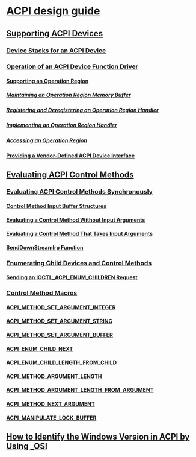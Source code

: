 # [ACPI design guide](index.md)
## [Supporting ACPI Devices](supporting-acpi-devices.md)
### [Device Stacks for an ACPI Device](device-stacks-for-an-acpi-device.md)
### [Operation of an ACPI Device Function Driver](operation-of-an-acpi-device-function-driver.md)
#### [Supporting an Operation Region](supporting-an-operation-region.md)
##### [Maintaining an Operation Region Memory Buffer](maintaining-an-operation-region-memory-buffer.md)
##### [Registering and Deregistering an Operation Region Handler](registering-and-deregistering-an-operation-region-handler.md)
##### [Implementing an Operation Region Handler](implementing-an-operation-region-handler.md)
##### [Accessing an Operation Region](accessing-an-operation-region.md)
#### [Providing a Vendor-Defined ACPI Device Interface](providing-a-vendor-defined-acpi-device-interface.md)
## [Evaluating ACPI Control Methods](evaluating-acpi-control-methods.md)
### [Evaluating ACPI Control Methods Synchronously](evaluating-acpi-control-methods-synchronously.md)
#### [Control Method Input Buffer Structures](control-method-input-buffer-structures.md)
#### [Evaluating a Control Method Without Input Arguments](evaluating-a-control-method-without-input-arguments.md)
#### [Evaluating a Control Method That Takes Input Arguments](evaluating-a-control-method-that-takes-input-arguments.md)
#### [SendDownStreamIrp Function](senddownstreamirp-function.md)
### [Enumerating Child Devices and Control Methods](enumerating-child-devices-and-control-methods.md)
#### [Sending an IOCTL_ACPI_ENUM_CHILDREN Request](sending-an-ioctl-acpi-enum-children-request.md)
### [Control Method Macros](control-method-macros.md)
#### [ACPI_METHOD_SET_ARGUMENT_INTEGER](acpi-method-set-argument-integer.md)
#### [ACPI_METHOD_SET_ARGUMENT_STRING](acpi-method-set-argument-string.md)
#### [ACPI_METHOD_SET_ARGUMENT_BUFFER](acpi-method-set-argument-buffer.md)
#### [ACPI_ENUM_CHILD_NEXT](acpi-enum-child-next.md)
#### [ACPI_ENUM_CHILD_LENGTH_FROM_CHILD](acpi-enum-child-length-from-child.md)
#### [ACPI_METHOD_ARGUMENT_LENGTH](acpi-method-argument-length.md)
#### [ACPI_METHOD_ARGUMENT_LENGTH_FROM_ARGUMENT](acpi-method-argument-length-from-argument.md)
#### [ACPI_METHOD_NEXT_ARGUMENT](acpi-method-next-argument.md)
#### [ACPI_MANIPULATE_LOCK_BUFFER](acpi-manipulate-lock-buffer.md)
## [How to Identify the Windows Version in ACPI by Using _OSI](winacpi-osi.md)
